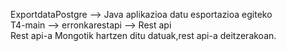 ExportdataPostgre --> Java aplikazioa datu esportazioa egiteko<br>
T4-main --> erronkarestapi --> Rest api<br>
Rest api-a Mongotik hartzen ditu datuak,rest api-a deitzerakoan.
